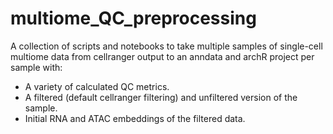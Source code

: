 # multiome_QC_preprocessing
A collection of scripts and notebooks to take multiple samples of single-cell multiome data from cellranger output to an anndata and archR project per sample with:
- A variety of calculated QC metrics.
- A filtered (default cellranger filtering) and unfiltered version of the sample.
- Initial RNA and ATAC embeddings of the filtered data.
